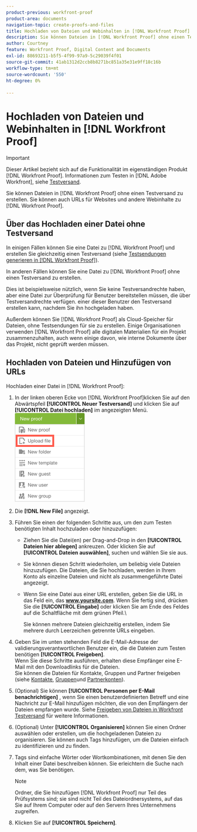 ```yaml
---
product-previous: workfront-proof
product-area: documents
navigation-topic: create-proofs-and-files
title: Hochladen von Dateien und Webinhalten in [!DNL Workfront Proof]
description: Sie können Dateien in [!DNL Workfront Proof] ohne einen Testversand zu erstellen. Sie können auch URLs für Websites und andere Webinhalte zu [!DNL Workfront Proof].
author: Courtney
feature: Workfront Proof, Digital Content and Documents
exl-id: 88693211-b5f5-4f99-97a9-5c29039f4f01
source-git-commit: 41ab1312d2ccb8b8271bc851a35e31e9ff18c16b
workflow-type: tm+mt
source-wordcount: '550'
ht-degree: 0%

---
```


# Hochladen von Dateien und Webinhalten in [!DNL Workfront Proof]

>[!IMPORTANT]
>
>Dieser Artikel bezieht sich auf die Funktionalität im eigenständigen Produkt [!DNL Workfront Proof]. Informationen zum Testen in [!DNL Adobe Workfront], siehe [Testversand](../../../review-and-approve-work/proofing/proofing.md).

Sie können Dateien in [!DNL Workfront Proof] ohne einen Testversand zu erstellen. Sie können auch URLs für Websites und andere Webinhalte zu [!DNL Workfront Proof].

## Über das Hochladen einer Datei ohne Testversand

In einigen Fällen können Sie eine Datei zu [!DNL Workfront Proof] und erstellen Sie gleichzeitig einen Testversand (siehe [Testsendungen generieren in [!DNL Workfront Proof]](../../../workfront-proof/wp-work-proofsfiles/create-proofs-and-files/generate-proofs.md)).

In anderen Fällen können Sie eine Datei zu [!DNL Workfront Proof] ohne einen Testversand zu erstellen.

Dies ist beispielsweise nützlich, wenn Sie keine Testversandrechte haben, aber eine Datei zur Überprüfung für Benutzer bereitstellen müssen, die über Testversandrechte verfügen. einer dieser Benutzer den Testversand erstellen kann, nachdem Sie ihn hochgeladen haben.

Außerdem können Sie [!DNL Workfront Proof] als Cloud-Speicher für Dateien, ohne Testsendungen für sie zu erstellen. Einige Organisationen verwenden [!DNL Workfront Proof] alle digitalen Materialien für ein Projekt zusammenzuhalten, auch wenn einige davon, wie interne Dokumente über das Projekt, nicht geprüft werden müssen.

## Hochladen von Dateien und Hinzufügen von URLs

Hochladen einer Datei in [!DNL Workfront Proof]:

1. In der linken oberen Ecke von [!DNL Workfront Proof]klicken Sie auf den Abwärtspfeil **[!UICONTROL Neuer Testversand]** und klicken Sie auf **[!UICONTROL Datei hochladen]** im angezeigten Menü.\
   ![](assets/new-proof-button-menu.png)

1. Die **[!DNL New File]** angezeigt.
1. Führen Sie einen der folgenden Schritte aus, um den zum Testen benötigten Inhalt hochzuladen oder hinzuzufügen:

   * Ziehen Sie die Datei(en) per Drag-and-Drop in den **[!UICONTROL Dateien hier ablegen]** ankreuzen. Oder klicken Sie auf **[!UICONTROL Dateien auswählen]**, suchen und wählen Sie sie aus.

   * Sie können diesen Schritt wiederholen, um beliebig viele Dateien hinzuzufügen. Die Dateien, die Sie hochladen, werden in Ihrem Konto als einzelne Dateien und nicht als zusammengeführte Datei angezeigt.

   * Wenn Sie eine Datei aus einer URL erstellen, geben Sie die URL in das Feld ein, das **www.yoursite.com**. Wenn Sie fertig sind, drücken Sie die **[!UICONTROL Eingabe]** oder klicken Sie am Ende des Feldes auf die Schaltfläche mit dem grünen Pfeil.\

      Sie können mehrere Dateien gleichzeitig erstellen, indem Sie mehrere durch Leerzeichen getrennte URLs eingeben.

1. Geben Sie im unten stehenden Feld die E-Mail-Adresse der validierungsverantwortlichen Benutzer ein, die die Dateien zum Testen benötigen **[!UICONTROL Freigeben]**.\
   Wenn Sie diese Schritte ausführen, erhalten diese Empfänger eine E-Mail mit den Downloadlinks für die Dateien.\
   Sie können die Dateien für Kontakte, Gruppen und Partner freigeben (siehe [Kontakte](https://support.workfront.com/hc/en-us/sections/115000920808-Contacts),  [Gruppen](https://support.workfront.com/hc/en-us/sections/115000920828-Groups)und [Partnerkonten](https://support.workfront.com/hc/en-us/sections/115000912107-Partner-accounts)).

1. (Optional) Sie können **[!UICONTROL Personen per E-Mail benachrichtigen]** , wenn Sie einen benutzerdefinierten Betreff und eine Nachricht zur E-Mail hinzufügen möchten, die von den Empfängern der Dateien empfangen wurde. Siehe [Freigeben von Dateien in Workfront Testversand](../../../workfront-proof/wp-work-proofsfiles/share-proofs-and-files/share-files.md) für weitere Informationen.

1. (Optional) Unter **[!UICONTROL Organisieren]** können Sie einen Ordner auswählen oder erstellen, um die hochgeladenen Dateien zu organisieren. Sie können auch Tags hinzufügen, um die Dateien einfach zu identifizieren und zu finden.
1. Tags sind einfache Wörter oder Wortkombinationen, mit denen Sie den Inhalt einer Datei beschreiben können. Sie erleichtern die Suche nach dem, was Sie benötigen.

   >[!NOTE]
   >
   > Ordner, die Sie hinzufügen [!DNL Workfront Proof] nur Teil des Prüfsystems sind; sie sind nicht Teil des Dateiordnersystems, auf das Sie auf Ihrem Computer oder auf den Servern Ihres Unternehmens zugreifen.

1. Klicken Sie auf **[!UICONTROL Speichern]**.
